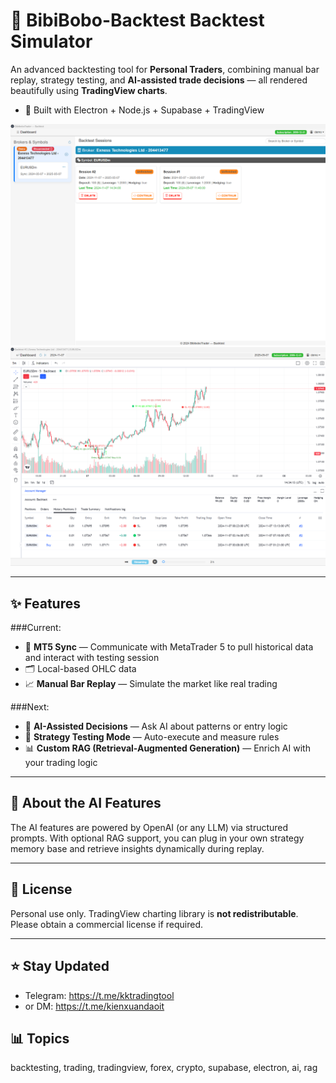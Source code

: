 # 🔁 BibiBobo-Backtest Backtest Simulator

An advanced backtesting tool for **Personal Traders**, combining manual bar replay, strategy testing, and **AI-assisted trade decisions** — all rendered beautifully using **TradingView charts**.
- 🧰 Built with Electron + Node.js + Supabase + TradingView

![Backtest Tool UI](app-screen-shot-1.png)
![Backtest Tool UI](app-screen-shot-2.png)

---

## ✨ Features

###Current:

- 🔄 **MT5 Sync** — Communicate with MetaTrader 5 to pull historical data and interact with testing session
- 🗂️ Local-based OHLC data
- 📈 **Manual Bar Replay** — Simulate the market like real trading

###Next:

- 🧠 **AI-Assisted Decisions** — Ask AI about patterns or entry logic
- 🧪 **Strategy Testing Mode** — Auto-execute and measure rules
- 📊 **Custom RAG (Retrieval-Augmented Generation)** — Enrich AI with your trading logic

---

## 🧠 About the AI Features

The AI features are powered by OpenAI (or any LLM) via structured prompts. With optional RAG support, you can plug in your own strategy memory base and retrieve insights dynamically during replay.

---

## 📌 License

Personal use only. TradingView charting library is **not redistributable**. Please obtain a commercial license if required.

---

## ⭐ Stay Updated

- Telegram: https://t.me/kktradingtool
- or DM: https://t.me/kienxuandaoit

## 📊 Topics

backtesting, trading, tradingview, forex, crypto, supabase, electron, ai, rag
